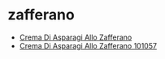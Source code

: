 # zafferano

 * [Crema Di Asparagi Allo Zafferano](../../index/c/crema-di-asparagi-allo-zafferano-101057.json)
 * [Crema Di Asparagi Allo Zafferano 101057](../../index/c/crema-di-asparagi-allo-zafferano-101057.json)
